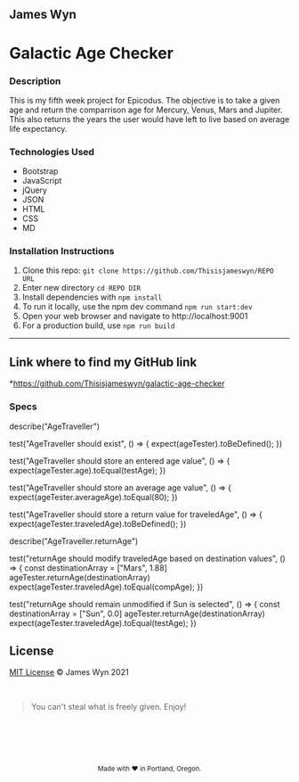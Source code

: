 ## James Wyn

# Galactic Age Checker


### Description
This is my fifth week project for Epicodus.  The objective is to take a given age and return the comparrison age for Mercury, Venus, Mars and Jupiter. This also returns the years the user would have left to live based on average life expectancy.

### Technologies Used
* Bootstrap
* JavaScript
* jQuery
* JSON
* HTML
* CSS
* MD

### Installation Instructions
1. Clone this repo: `git clone https://github.com/Thisisjameswyn/REPO URL`
2. Enter new directory `cd REPO DIR`
3. Install dependencies with `npm install`
4. To run it locally, use the npm dev command `npm run start:dev`
5. Open your web browser and navigate to http://localhost:9001
6. For a production build, use `npm run build`

* * *

## Link where to find my GitHub link

*https://github.com/Thisisjameswyn/galactic-age-checker


### Specs

  describe("AgeTraveller")

  test("AgeTraveller should exist", () => {
  expect(ageTester).toBeDefined();
  })

  test("AgeTraveller should store an entered age value", () => {
  expect(ageTester.age).toEqual(testAge);
  })

  test("AgeTraveller should store an average age value", () => {
  expect(ageTester.averageAge).toEqual(80);
  })

  test("AgeTraveller should store a return value for traveledAge", () => {
  expect(ageTester.traveledAge).toBeDefined();
  })


  describe("AgeTraveller.returnAge")

  test("returnAge should modify traveledAge based on destination values", () => {
  const destinationArray = ["Mars", 1.88]
  ageTester.returnAge(destinationArray)
  expect(ageTester.traveledAge).toEqual(compAge);
  })

  test("returnAge should remain unmodified if Sun is selected", () => {
  const destinationArray = ["Sun", 0.0]
  ageTester.returnAge(destinationArray)
  expect(ageTester.traveledAge).toEqual(testAge);
  })


## License
[MIT License](https://opensource.org/licenses/MIT)
&copy; James Wyn 2021

<br />

> You can't steal what is freely given. Enjoy!

<br />
<br />
<br />
<br />
<p align="center">
  <small>Made with ❤️ in Portland, Oregon. </small>
</p>